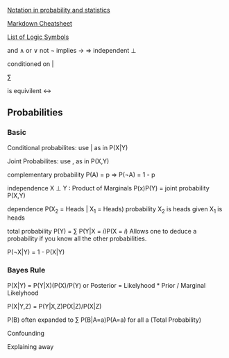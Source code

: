 [Notation in probability and statistics](https://en.wikipedia.org/wiki/Notation_in_probability_and_statistics)

[Markdown Cheatsheet](https://github.com/adam-p/markdown-here/wiki/Markdown-Cheatsheet)

[List of Logic Symbols](https://en.wikipedia.org/wiki/List_of_logic_symbols)

and &and; or &or; not &not; implies &rarr; &rArr; independent &perp;

conditioned on |

&sum;


is equivilent &harr;

## Probabilities

### Basic

Conditional probabilites: use | as in P(X|Y)

Joint Probabilites: use ,  as in P(X,Y)

complementary probability P(A) = p &rArr; P(&not;A) = 1 - p

independence X &perp; Y : Product of Marginals P(x)P(Y) = joint probability P(X,Y) 

dependence P(X<sub>2</sub> = Heads | X<sub>1</sub> = Heads) probability X<sub>2</sub> is heads given X<sub>1</sub> is heads

total probability P(Y) = &sum; P(Y|X = *i*)P(X = *i*)  Allows one to deduce a probability if you know all the other probabilities.

P(&not;X|Y) = 1 - P(X|Y)

### Bayes Rule

P(X|Y) = P(Y|X)(P(X)/P(Y) or  Posterior =  Likelyhood * Prior / Marginal Likelyhood

P(X|Y,Z) = P(Y|X,Z)P(X|Z)/P(X|Z)

P(B) often expanded to &sum; P(B|A=a)P(A=a) for all a (Total Probability)

Confounding

Explaining away
